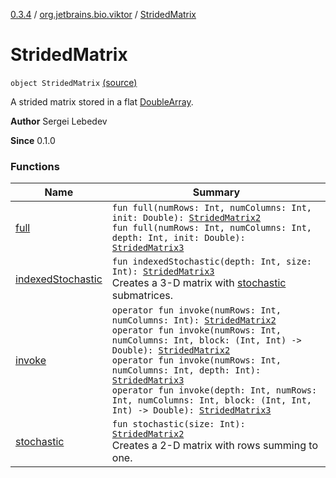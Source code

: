 [0.3.4](../../index.md) / [org.jetbrains.bio.viktor](../index.md) / [StridedMatrix](.)

# StridedMatrix

`object StridedMatrix` [(source)](https://github.com/JetBrains-Research/viktor/blob/0.3.4/src/main/kotlin/org/jetbrains/bio/viktor/StridedMatrix.kt#L9)

A strided matrix stored in a flat [DoubleArray](#).

**Author**
Sergei Lebedev

**Since**
0.1.0

### Functions

| Name | Summary |
|---|---|
| [full](full.md) | `fun full(numRows: Int, numColumns: Int, init: Double): `[`StridedMatrix2`](../-strided-matrix2/index.md)<br>`fun full(numRows: Int, numColumns: Int, depth: Int, init: Double): `[`StridedMatrix3`](../-strided-matrix3/index.md) |
| [indexedStochastic](indexed-stochastic.md) | `fun indexedStochastic(depth: Int, size: Int): `[`StridedMatrix3`](../-strided-matrix3/index.md)<br>Creates a 3-D matrix with [stochastic](stochastic.md) submatrices. |
| [invoke](invoke.md) | `operator fun invoke(numRows: Int, numColumns: Int): `[`StridedMatrix2`](../-strided-matrix2/index.md)<br>`operator fun invoke(numRows: Int, numColumns: Int, block: (Int, Int) -> Double): `[`StridedMatrix2`](../-strided-matrix2/index.md)<br>`operator fun invoke(numRows: Int, numColumns: Int, depth: Int): `[`StridedMatrix3`](../-strided-matrix3/index.md)<br>`operator fun invoke(depth: Int, numRows: Int, numColumns: Int, block: (Int, Int, Int) -> Double): `[`StridedMatrix3`](../-strided-matrix3/index.md) |
| [stochastic](stochastic.md) | `fun stochastic(size: Int): `[`StridedMatrix2`](../-strided-matrix2/index.md)<br>Creates a 2-D matrix with rows summing to one. |
